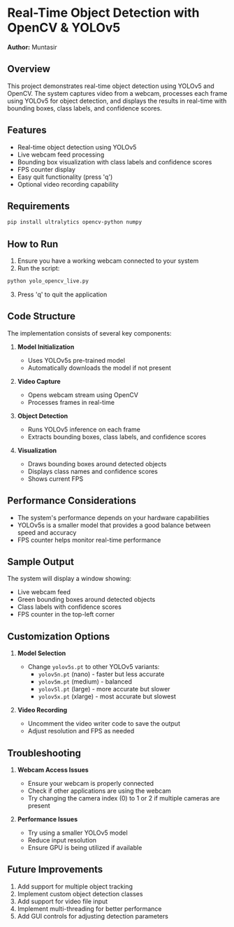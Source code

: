 # Real-Time Object Detection with OpenCV & YOLOv5

**Author:** Muntasir

## Overview
This project demonstrates real-time object detection using YOLOv5 and OpenCV. The system captures video from a webcam, processes each frame using YOLOv5 for object detection, and displays the results in real-time with bounding boxes, class labels, and confidence scores.

## Features
- Real-time object detection using YOLOv5
- Live webcam feed processing
- Bounding box visualization with class labels and confidence scores
- FPS counter display
- Easy quit functionality (press 'q')
- Optional video recording capability

## Requirements
```bash
pip install ultralytics opencv-python numpy
```

## How to Run
1. Ensure you have a working webcam connected to your system
2. Run the script:
```bash
python yolo_opencv_live.py
```
3. Press 'q' to quit the application

## Code Structure
The implementation consists of several key components:

1. **Model Initialization**
   - Uses YOLOv5s pre-trained model
   - Automatically downloads the model if not present

2. **Video Capture**
   - Opens webcam stream using OpenCV
   - Processes frames in real-time

3. **Object Detection**
   - Runs YOLOv5 inference on each frame
   - Extracts bounding boxes, class labels, and confidence scores

4. **Visualization**
   - Draws bounding boxes around detected objects
   - Displays class names and confidence scores
   - Shows current FPS

## Performance Considerations
- The system's performance depends on your hardware capabilities
- YOLOv5s is a smaller model that provides a good balance between speed and accuracy
- FPS counter helps monitor real-time performance

## Sample Output
The system will display a window showing:
- Live webcam feed
- Green bounding boxes around detected objects
- Class labels with confidence scores
- FPS counter in the top-left corner

## Customization Options
1. **Model Selection**
   - Change `yolov5s.pt` to other YOLOv5 variants:
     - `yolov5n.pt` (nano) - faster but less accurate
     - `yolov5m.pt` (medium) - balanced
     - `yolov5l.pt` (large) - more accurate but slower
     - `yolov5x.pt` (xlarge) - most accurate but slowest

2. **Video Recording**
   - Uncomment the video writer code to save the output
   - Adjust resolution and FPS as needed

## Troubleshooting
1. **Webcam Access Issues**
   - Ensure your webcam is properly connected
   - Check if other applications are using the webcam
   - Try changing the camera index (0) to 1 or 2 if multiple cameras are present

2. **Performance Issues**
   - Try using a smaller YOLOv5 model
   - Reduce input resolution
   - Ensure GPU is being utilized if available

## Future Improvements
1. Add support for multiple object tracking
2. Implement custom object detection classes
3. Add support for video file input
4. Implement multi-threading for better performance
5. Add GUI controls for adjusting detection parameters 
